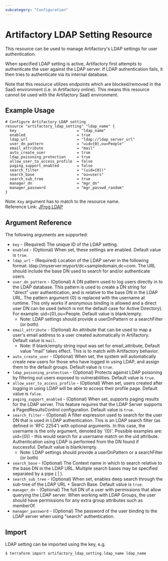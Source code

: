 ```yaml
---
subcategory: "Configuration"
---
```

# Artifactory LDAP Setting Resource

This resource can be used to manage Artifactory's LDAP settings for user authentication.

When specified LDAP setting is active, Artifactory first attempts to authenticate the user against the LDAP server. 
If LDAP authentication fails, it then tries to authenticate via its internal database.

Note that this resource utilizes endpoints which are blocked/removed in the SaaS environment (i.e. in Artifactory online).
This means this resource cannot be used with the Artifactory SaaS environment.

## Example Usage

```hcl
# Configure Artifactory LDAP setting
resource "artifactory_ldap_setting" "ldap_name" {
  key                           = "ldap_name"
  enabled                       = true
  ldap_url                      = "ldap://ldap_server_url"
  user_dn_pattern               = "uid={0},ou=People"
  email_attribute               = "mail"
  auto_create_user              = true
  ldap_poisoning_protection     = true
  allow_user_to_access_profile  = false
  paging_support_enabled        = false
  search_filter                 = "(uid={0})"
  search_base                   = "ou=users"
  search_sub_tree               = true
  manager_dn                    = "mgr_dn"
  manager_password              = "mgr_passwd_random"
}
```
Note: `Key` argument has to match to the resource name.   
Reference Link: [JFrog LDAP](https://www.jfrog.com/confluence/display/JFROG/LDAP)

## Argument Reference

The following arguments are supported:

* `key`                          - (Required) The unique ID of the LDAP setting.
* `enabled`                      - (Optional) When set, these settings are enabled. Default value is `true`.
* `ldap_url`                     - (Required) Location of the LDAP server in the following format: ldap://myserver:myport/dc=sampledomain,dc=com. The URL should include the base DN used to search for and/or authenticate users.
* `user_dn_pattern`              - (Optional) A DN pattern used to log users directly in to the LDAP database. This pattern is used to create a DN string for "direct" user authentication, and is relative to the base DN in the LDAP URL. The pattern argument {0} is replaced with the username at runtime. This only works if anonymous binding is allowed and a direct user DN can be used (which is not the default case for Active Directory). For example: uid={0},ou=People. Default value is blank/empty.
  - Note: LDAP settings should provide a userDnPattern or a searchFilter (or both).
* `email_attribute`              - (Optional) An attribute that can be used to map a user's email address to a user created automatically in Artifactory. Default value is `mail`.
  - Note: If blank/empty string input was set for email_attribute, Default value "mail" takes effect. This is to match with Artifactory behavior.  
* `auto_create_user`             - (Optional) When set, the system will automatically create new users for those who have logged in using LDAP, and assign them to the default groups.  Default value is `true`.
* `ldap_poisoning_protection`    - (Optional) Protects against LDAP poisoning by filtering out users exposed to vulnerabilities.  Default value is `true`.
* `allow_user_to_access_profile` - (Optional) When set, users created after logging in using LDAP will be able to access their profile page.  Default value is `false`.
* `paging_support_enabled`       - (Optional) When set, supports paging results for the LDAP server. This feature requires that the LDAP Server supports a PagedResultsControl configuration.  Default value is `true`.
* `search_filter`                - (Optional) A filter expression used to search for the user DN that is used in LDAP authentication. This is an LDAP search filter (as defined in 'RFC 2254') with optional arguments. In this case, the username is the only argument, denoted by '{0}'. Possible examples are: uid={0}) - this would search for a username match on the uid attribute. Authentication using LDAP is performed from the DN found if successful. Default value is blank/empty. 
  - Note: LDAP settings should provide a userDnPattern or a searchFilter (or both)
* `search_base`                  - (Optional) The Context name in which to search relative to the base DN in the LDAP URL. Multiple search bases may be specified separated by a pipe ( | ).
* `search_sub_tree`              - (Optional) When set, enables deep search through the sub-tree of the LDAP URL + Search Base.  Default value is `true`.
* `manager_dn`                   - (Optional) The full DN of a user with permissions that allow querying the LDAP server. When working with LDAP Groups, the user should have permissions for any extra group attributes such as memberOf.
* `manager_password`             - (Optional) The password of the user binding to the LDAP server when using "search" authentication.

## Import

LDAP setting can be imported using the key, e.g.

```
$ terraform import artifactory_ldap_setting.ldap_name ldap_name
```
